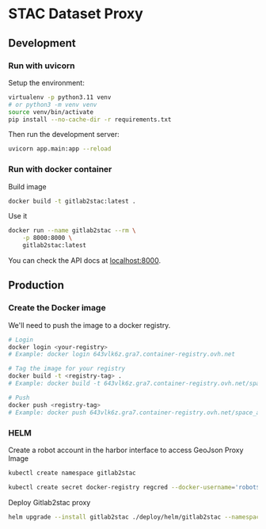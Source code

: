 # STAC Dataset Proxy

## Development

### Run with uvicorn

Setup the environment:

```bash
virtualenv -p python3.11 venv
# or python3 -m venv venv
source venv/bin/activate
pip install --no-cache-dir -r requirements.txt
```

Then run the development server:

```bash
uvicorn app.main:app --reload
```

### Run with docker container

Build image

```bash
docker build -t gitlab2stac:latest .
```

Use it

```bash
docker run --name gitlab2stac --rm \
    -p 8000:8000 \
    gitlab2stac:latest
```

You can check the API docs at [localhost:8000](http://localhost:8000/docs).

## Production

### Create the Docker image

We'll need to push the image to a docker registry.

```bash
# Login
docker login <your-registry>
# Example: docker login 643vlk6z.gra7.container-registry.ovh.net

# Tag the image for your registry
docker build -t <registry-tag> .
# Example: docker build -t 643vlk6z.gra7.container-registry.ovh.net/space_applications/gitlab2stac:latest .

# Push
docker push <registry-tag>
# Example: docker push 643vlk6z.gra7.container-registry.ovh.net/space_applications/gitlab2stac:latest
```

### HELM

Create a robot account in the harbor interface to access GeoJson Proxy Image

```bash
kubectl create namespace gitlab2stac

kubectl create secret docker-registry regcred --docker-username='robot$space_applications+p2.gitlab2stac' --docker-password='CphryzOE7A4XFnC1943APz0m1N8z9U6n' --docker-server='643vlk6z.gra7.container-registry.ovh.net' --namespace gitlab2stac
```

Deploy Gitlab2stac proxy

```bash
helm upgrade --install gitlab2stac ./deploy/helm/gitlab2stac --namespace gitlab2stac --values deploy/helm/values.yaml
```
